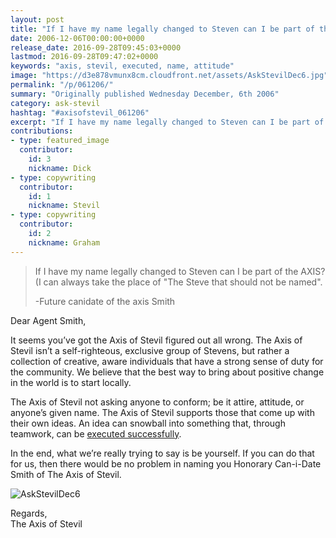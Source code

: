 ```yaml
---
layout: post
title: "If I have my name legally changed to Steven can I be part of the AXIS?"
date: 2006-12-06T00:00:00+0000
release_date: 2016-09-28T09:45:03+0000
lastmod: 2016-09-28T09:47:02+0000
keywords: "axis, stevil, executed, name, attitude"
image: "https://d3e878vmunx8cm.cloudfront.net/assets/AskStevilDec6.jpg"
permalink: "/p/061206/"
summary: "Originally published Wednesday December, 6th 2006"
category: ask-stevil
hashtag: "#axisofstevil_061206"
excerpt: "If I have my name legally changed to Steven can I be part of the AXIS? and other great questions from Wednesday December, 6th 2006"
contributions:
- type: featured_image
  contributor:
    id: 3
    nickname: Dick
- type: copywriting
  contributor:
    id: 1
    nickname: Stevil
- type: copywriting
  contributor:
    id: 2
    nickname: Graham
---
```


[p01]: https://d3e878vmunx8cm.cloudfront.net/assets/AskStevilDec6.jpg "AskStevilDec6"
> If I have my name legally changed to Steven can I be part of the AXIS? (I can always take the place of "The Steve that should not be named".
> 
> -Future canidate of the axis Smith

Dear Agent Smith,

It seems you’ve got the Axis of Stevil figured out all wrong.  The Axis of Stevil isn’t a self-righteous, exclusive group of Stevens, but rather a collection of creative, aware individuals that have a strong sense of duty for the community.  We believe that the best way to bring about positive change in the world is to start locally.

The Axis of Stevil not asking anyone to conform; be it attire, attitude, or anyone’s given name. The Axis of Stevil supports those that come up with their own ideas.  An idea can snowball into something that, through teamwork, can be [executed successfully](http://www.magnoliaartscenter.com/events/090906-river-rock-festival/ "executed successfully").

In the end, what we’re really trying to say is be yourself. If you can do that for us, then there would be no problem in naming you Honorary Can-i-Date Smith of The Axis of Stevil.

![AskStevilDec6][p01]

Regards,  
The Axis of Stevil
